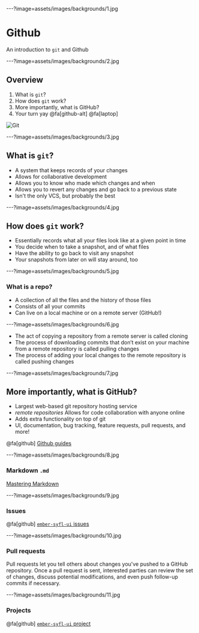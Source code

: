 ---?image=assets/images/backgrounds/1.jpg

# Github

An introduction to `git` and Github

---?image=assets/images/backgrounds/2.jpg

## Overview

1. What is `git`?
2. How does `git` work?
3. More importantly, what is GitHub?
4. Your turn yay @fa[github-alt] @fa[laptop]

![Git](https://media.giphy.com/media/HQWD85FfnbATC/giphy.gif)

---?image=assets/images/backgrounds/3.jpg

## What is `git`?

- A system that keeps records of your changes
- Allows for collaborative development
- Allows you to know who made which changes and when
- Allows you to revert any changes and go back to a previous state
- Isn't the only VCS, but probably the best

---?image=assets/images/backgrounds/4.jpg

## How does `git` work?

- Essentially records what all your files look like at a given point in time
- You decide when to take a snapshot, and of what files
- Have the ability to go back to visit any snapshot
- Your snapshots from later on will stay around, too

---?image=assets/images/backgrounds/5.jpg

### What is a repo?

- A collection of all the files and the history of those files
- Consists of all your commits
- Can live on a local machine or on a remote server (GitHub!)

---?image=assets/images/backgrounds/6.jpg

- The act of copying a repository from a remote server is called cloning
- The process of downloading commits that don’t exist on your machine from a remote repository is called pulling changes
- The process of adding your local changes to the remote repository is called pushing changes

---?image=assets/images/backgrounds/7.jpg

## More importantly, what is GitHub?

- Largest web-based git repository hosting service
- _remote repositories_ Allows for code collaboration with anyone online
- Adds extra functionality on top of git
- UI, documentation, bug tracking, feature requests, pull requests, and more!

@fa[github] [Github guides](https://guides.github.com/)

---?image=assets/images/backgrounds/8.jpg

### Markdown `.md`

[Mastering Markdown](https://guides.github.com/features/mastering-markdown/)

---?image=assets/images/backgrounds/9.jpg

### Issues

@fa[github] [`ember-syfl-ui` issues](https://github.com/storyful/ember-syfl-ui/issues)

---?image=assets/images/backgrounds/10.jpg

### Pull requests

Pull requests let you tell others about changes you've pushed to a GitHub repository. Once a pull request is sent, interested parties can review the set of changes, discuss potential modifications, and even push follow-up commits if necessary.

---?image=assets/images/backgrounds/11.jpg

### Projects

@fa[github] [`ember-syfl-ui` project](https://github.com/storyful/ember-syfl-ui/projects/2)